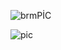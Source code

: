 ![brmPİC](https://user-images.githubusercontent.com/89880316/149806342-fbf96e09-7c40-483e-8ee1-abea8794cf2c.PNG)

![pic](https://user-images.githubusercontent.com/89880316/149806354-ec6e0533-cb7c-464a-b06c-a83ae8f5b7c2.PNG)
